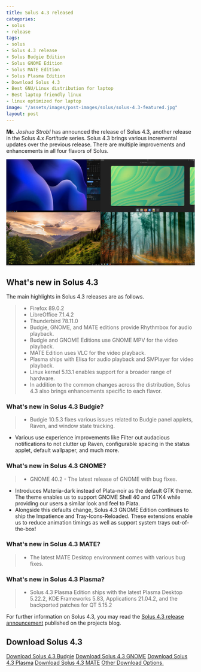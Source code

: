 ```yaml
---
title: Solus 4.3 released
categories:
- solus
- release
tags:
- solus
- Solus 4.3 release
- Solus Budgie Edition
- Solus GNOME Edition
- Solus MATE Edition
- Solus Plasma Edition
- Download Solus 4.3
- Best GNU/Linux distribution for laptop
- Best laptop friendly linux
- linux optimized for laptop
image: "/assets/images/post-images/solus/solus-4.3-featured.jpg"
layout: post
---
```


**Mr.** *Joshua Strobl* has announced the release of Solus 4.3, another release in the Solus 4.x *Fortitude* series. Solus 4.3 brings various incremental updates over the previous release. There are multiple improvements and enhancements in all four flavors of Solus.

![Solus 4.3 Featured image](/assets/images/post-images/solus/solus-4.3-featured.jpg)
## What's new in Solus 4.3
The main highlights in Solus 4.3 releases are as follows.
> * Firefox 89.0.2
> * LibreOffice 7.1.4.2
> * Thunderbird 78.11.0
> * Budgie, GNOME, and MATE editions provide Rhythmbox for audio playback.
> * Budgie and GNOME Editions use GNOME MPV for the video playback.
> * MATE Edition uses VLC for the video playback.
> * Plasma ships with Elisa for audio playback and SMPlayer for video playback.
> * Linux kernel 5.13.1 enables support for a broader range of hardware.
> * In addition to the common changes across the distribution, Solus 4.3 also brings enhancements specific to each flavor.

### What's new in Solus 4.3 Budgie?
> - Budgie 10.5.3 fixes various issues related to Budgie panel applets, Raven, and window state tracking.
- Various use experience improvements like Filter out audacious notifications to not clutter up Raven, configurable spacing in the status applet,  default wallpaper, and much more.

### What's new in Solus 4.3 GNOME?
> - GNOME 40.2 - The latest release of GNOME with bug fixes.
- Introduces Materia-dark instead of Plata-noir as the default GTK theme. The theme enables us to support GNOME Shell 40 and GTK4 while providing our users a similar look and feel to Plata.
- Alongside this defaults change, Solus 4.3 GNOME Edition continues to ship the Impatience and Tray-Icons-Reloaded. These extensions enable us to reduce animation timings as well as support system trays out-of-the-box!

### What's new in Solus 4.3 MATE?
> - The latest MATE Desktop environment comes with various bug fixes.

### What's new in Solus 4.3 Plasma?
> - Solus 4.3 Plasma Edition ships with the latest Plasma Desktop 5.22.2, KDE Frameworks 5.83, Applications 21.04.2, and the backported patches for QT 5.15.2

For further information on Solus 4.3, you may read the [Solus 4.3 release announcement](https://getsol.us/2021/07/11/solus-4-3-released/) published on the projects blog.

## Download Solus 4.3
<a href="https://mirrors.rit.edu/solus/images/4.3/Solus-4.3-Budgie.iso" class="download">Download Solus 4.3 Budgie</a>
<a href="https://mirrors.rit.edu/solus/images/4.3/Solus-4.3-GNOME.iso" class="download">Download Solus 4.3 GNOME</a>
<a href="https://mirrors.rit.edu/solus/images/4.3/Solus-4.3-Plasma.iso" class="download">Download Solus 4.3 Plasma</a>
<a href="https://mirrors.rit.edu/solus/images/4.3/Solus-4.3-MATE.iso" class="download">Download Solus 4.3 MATE</a>
<a href="https://getsol.us/download/" class="download">Other Download Options.</a>
